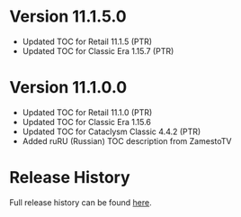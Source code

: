 # Version 11.1.5.0

- Updated TOC for Retail 11.1.5 (PTR)
- Updated TOC for Classic Era 1.15.7 (PTR)

# Version 11.1.0.0

- Updated TOC for Retail 11.1.0 (PTR)
- Updated TOC for Classic Era 1.15.6
- Updated TOC for Cataclysm Classic 4.4.2 (PTR)
- Added ruRU (Russian) TOC description from ZamestoTV

# Release History

Full release history can be found [here](https://github.com/kstange/OPieMasque/wiki/Release-Notes).
